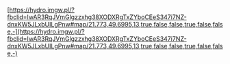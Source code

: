 [https://hydro.imgw.pl/?fbclid=IwAR3RqJVmGlgzzxhg38XODXRgTxZYboCEeS347i7NZ-dnxKW5JLxbUILgPnw#map/21.773,49.6995,13,true,false,false,true,false,false,-](https://hydro.imgw.pl/?fbclid=IwAR3RqJVmGlgzzxhg38XODXRgTxZYboCEeS347i7NZ-dnxKW5JLxbUILgPnw#map/21.773,49.6995,13,true,false,false,true,false,false,-)